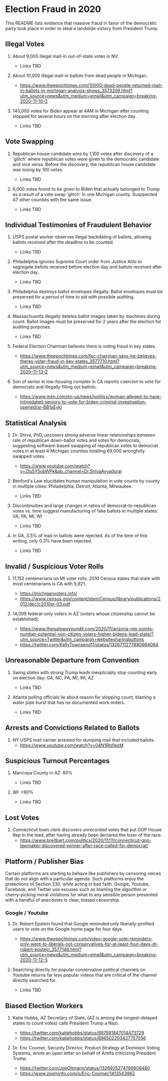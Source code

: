 # Election Fraud in 2020

This README lists evidence that massive fraud in favor of the democratic party took place in order to steal a landslide victory from President Trump.

## Illegal Votes

1. About 9,000 illegal mail-in out-of-state votes in NV.
    - Links TBD

2. About 10,000 illegal mail-in ballots from dead people in Michigan.
    - https://www.theepochtimes.com/10000-dead-people-returned-mail-in-ballots-in-michigan-analysis-shows_3573209.html?utm_source=news&utm_medium=email&utm_campaign=breaking-2020-11-10-2

3. 140,000 votes for Biden appear at 4AM in Michigan after counting stopped for several hours on the morning after election day.
    - Links TBD

## Vote Swapping

1. Republican house candidate wins by 1,100 votes after discovery of a 'glitch' where republican votes were given to the democratic candidate and vice versa. Before the discovery, the republican house candidate was losing by 100 votes.
    - Links TBD

2. 6,000 votes found to be given to Biden that actually belonged to Trump as a result of a vote swap 'glitch' in one Michigan county. Susppected 47 other counties with the same issue.
    - Links TBD

## Individual Testimonies of Fraudulent Behavior

1. USPS postal worker observes illegal backdating of ballots, allowing ballots received after the deadline to be counted.
    - Links TBD

2. Philadelphia ignores Supreme Court order from Justice Alito to segregate ballots received before election day and ballots received after election day.
    - Links TBD

3. Philadelphia destroys ballot envelopes illegally. Ballot envelopes must be preserved for a period of time to aid with possible auditing.
    - Links TBD

4. Massachusetts illegally deletes ballot images taken by machines during count. Ballot images must be preserved for 2 years after the election for auditing purposes.
    - Links TBD

5. Federal Election Chairman believes there is voting fraud in key states.
    - https://www.theepochtimes.com/fec-chairman-says-he-believes-theres-voter-fraud-in-key-states_3577710.html?utm_source=news&utm_medium=email&utm_campaign=breaking-2020-11-13-2

6. Son of senior in low-housing complex in CA reports coercion to vote for democrats and illegally filling out ballots.
    - https://www.msn.com/en-us/news/politics/woman-alleged-to-have-intimidated-seniors-to-vote-for-biden-criminal-investigation-opened/ar-BB1aEvki

## Statistical Analysis

1. Dr. Shiva, PhD, uncovers strong adverse linear relationships between rate of republican down-ballot votes and votes for democrats, suggesting software-based swapping of republican votes to democrat votes in at least 4 Michigan counties totalling 69,000 wrongfully swapped votes.
    - https://www.youtube.com/watch?v=Ztu5Y5obWPk&ab_channel=Dr.ShivaAyyadurai

2. Benford's Law elucidates human manipulation in vote counts by county in multiple cities: Philadelphia, Detroit, Atlanta, Milwaukee.
    - Links TBD

3. Discontinuities and large changes in ratios of democrat-to-republican votes vs. time suggest manufacturing of fake ballots in multiple states: VA, PA, MI, WI
    - Links TBD

4. In GA, 3.5% of mail-in ballots were rejected. As of the time of this writing, only 0.3% have been rejected.
    - Links TBD

## Invalid / Suspicious Voter Rolls

1. 11,152 centenerians on MI voter rolls. 2010 Census states that state with most centenarians is CA with 5,921.
    - https://michiganvoters.info/
    - https://www.census.gov/content/dam/Census/library/publications/2012/dec/c2010sr-03.pdf

2. 14,099 federal-only voters in AZ (voters whose citizenship cannot be established).
    - https://www.thegatewaypundit.com/2020/11/arizona-rep-points-number-potential-non-citizen-voters-higher-bidens-lead-state/?utm_source=Twitter&utm_campaign=websitesharingbuttons
    - https://twitter.com/KellyTownsend11/status/1326711277880664064

## Unreasonable Departure from Convention

1. Swing states with strong Trump leads inexplicably stop counting early on election day: GA, NC, PA, MI, WI, AZ
    - Links TBD

2. Atlanta polling officials lie about reason for stopping count, blaming a water pipe burst that has no documented work orders.
    - Links TBD

## Arrests and Convictions Related to Ballots

1. NY USPS mail carrier arrested for dumping mail that included ballots.
    - https://www.youtube.com/watch?v=04N1Rtd1ezM

## Suspicious Turnout Percentages

1. Maricopa County in AZ: 80%
    - Links TBD

2. WI: >90%
    - Links TBD

## Lost Votes

1. Connecticut town clerk discovers unrecorded votes that put GOP House Rep in the lead, after having already been declared the loser of the race.
    - https://www.breitbart.com/politics/2020/11/11/connecticut-gop-lawmaker-discovered-winner-after-race-called-for-democrat/

## Platform / Publisher Bias

Certain platforms are starting to behave like publishers by censoring voices that do not align with a particular agenda. Such platforms enjoy the protections of Section 230, while acting in bad faith. Google, Youtube, Facebook, and Twitter use excuses such as blaming the algorithm or cherry-picking moral violations for what to any sensible person presented with a handful of anecdotes is clear, biased censorship.

### Google / Youtube

1. Dr. Robert Epstein found that Google reminded only liberally-profiled users to vote on the Google home page for four days.
    - https://www.theepochtimes.com/video-google-vote-reminders-only-went-to-liberals-not-conservatives-for-at-least-four-days-dr-robert-epstein_3577146.html?utm_source=news&utm_medium=email&utm_campaign=breaking-2020-11-12-5

2. Searching directly for popular conservative political channels on Youtube returns far less popular videos that are critical of the channel directly searched for.
    - Links TBD

## Biased Election Workers

1. Katie Hobbs, AZ Secretary of State, (AZ is among the longest-delayed states to count votes) calls President Trump a Nazi.
    - https://twitter.com/katiehobbs/status/897591847014473729
    - https://twitter.com/katiehobbs/status/896502293427757056

2. Dr. Eric Coomer, Security Director, Product Strategy at Dominion Voting Systems, wrote an open letter on behalf of Antifa criticizing President Trump.
    - https://twitter.com/JoeOltmann/status/1326925274789908480
    - https://www.zoominfo.com/p/Eric-Coomer/1413543962

